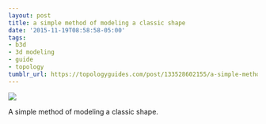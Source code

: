 ```yaml
---
layout: post
title: a simple method of modeling a classic shape
date: '2015-11-19T08:58:58-05:00'
tags:
- b3d
- 3d modeling
- guide
- topology
tumblr_url: https://topologyguides.com/post/133528602155/a-simple-method-of-modeling-a-classic-shape
---
```

 ![](/tumblr_files/tumblr_ny2euad8Zn1ub7tgwo1_1280.png)  

A simple method of modeling a classic shape.

